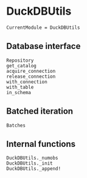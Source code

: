 # DuckDBUtils

```@meta
CurrentModule = DuckDBUtils
```

## Database interface

```@docs
Repository
get_catalog
acquire_connection
release_connection
with_connection
with_table
in_schema
```

## Batched iteration

```@docs
Batches
```

## Internal functions

```@docs
DuckDBUtils._numobs
DuckDBUtils._init
DuckDBUtils._append!
```
